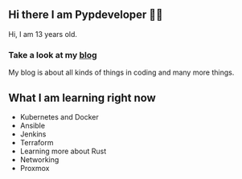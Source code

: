 ## Hi there I am Pypdeveloper 👋🏼
Hi, I am 13 years old.


### Take a look at my [blog]
My blog is about all kinds of things in coding and many more things.

## What I am learning right now
- Kubernetes and Docker
- Ansible
- Jenkins
- Terraform
- Learning more about Rust
- Networking
- Proxmox



[blog]: https://dev.to/pypdeveloper
<!--
**pypdeveloper/pypdeveloper** is a ✨ _special_ ✨ repository because its `README.md` (this file) appears on your GitHub profile.

Here are some ideas to get you started:

- 🔭 I’m currently working on ...
- 🌱 I’m currently learning ...
- 👯 I’m looking to collaborate on ...
- 🤔 I’m looking for help with ...
- 💬 Ask me about ...
- 📫 How to reach me: ...
- 😄 Pronouns: ...
- ⚡ Fun fact: ...
-->
